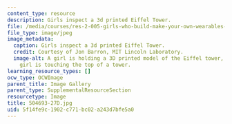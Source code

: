```yaml
---
content_type: resource
description: Girls inspect a 3d printed Eiffel Tower.
file: /media/courses/res-2-005-girls-who-build-make-your-own-wearables-workshop-spring-2015/5f14fe9c1902c771bc02a243d7bfe5a0_504693-27D.jpg
file_type: image/jpeg
image_metadata:
  caption: Girls inspect a 3d printed Eiffel Tower.
  credit: Courtesy of Jon Barron, MIT Lincoln Laboratory.
  image-alt: A girl is holding a 3D printed model of the Eiffel tower, and another
    girl is touching the top of a tower.
learning_resource_types: []
ocw_type: OCWImage
parent_title: Image Gallery
parent_type: SupplementalResourceSection
resourcetype: Image
title: 504693-27D.jpg
uid: 5f14fe9c-1902-c771-bc02-a243d7bfe5a0
---
```

